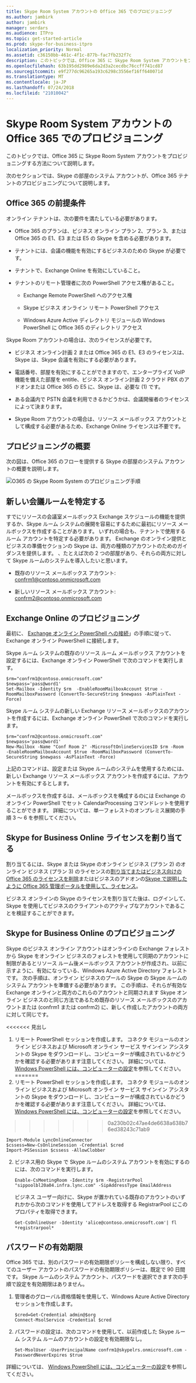 ```yaml
---
title: Skype Room System アカウントの Office 365 でのプロビジョニング
ms.author: jambirk
author: jambirk
manager: serdars
ms.audience: ITPro
ms.topic: get-started-article
ms.prod: skype-for-business-itpro
localization_priority: Normal
ms.assetid: c36150bb-461c-4f1c-877b-fac7fb232f7c
description: このトピックでは、Office 365 に Skype Room System アカウントをプロビジョニングする方法について説明します。
ms.openlocfilehash: 63b195dd2989e6da2d3a2cecdbc76ccff741cd87
ms.sourcegitcommit: e9f277dc96265a193c6298c3556ef16ff640071d
ms.translationtype: MT
ms.contentlocale: ja-JP
ms.lasthandoff: 07/24/2018
ms.locfileid: "21010042"
---
```

# <a name="provisioning-skype-room-system-accounts-in-office-365"></a>Skype Room System アカウントの Office 365 でのプロビジョニング
 
このトピックでは、Office 365 に Skype Room System アカウントをプロビジョニングする方法について説明します。
  
次のセクションでは、Skype の部屋のシステム アカウントが、Office 365 テナントのプロビジョニングについて説明します。
  
## <a name="office-365-prerequisites"></a>Office 365 の前提条件

オンライン テナントは、次の要件を満たしている必要があります。
  
- Office 365 のプランは、ビジネス オンライン プラン 2、プラン 3、または Office 365 の E1、E3 または E5 の Skype を含める必要があります。
    
- テナントには、会議の機能を有効にするビジネスのための Skype が必要です。
    
- テナントで、Exchange Online を有効にしていること。 
    
- テナントのリモート管理者に次の PowerShell アクセス権があること。
    
  - Exchange Remote PowerShell へのアクセス権
    
  - Skype ビジネス オンライン リモート PowerShell アクセス
    
  - Windows Azure Active ディレクトリ モジュールの Windows PowerShell に Office 365 のディレクトリ アクセス
    
Skype Room アカウントの場合は、次のライセンスが必要です。
  
- ビジネス オンライン計画 2 または Office 365 の E1、E3 のライセンスは、Skype は、Skype 会議を有効にする必要があります。
    
- 電話番号、部屋を有効にすることができますので、エンタープライズ VoIP 機能を備えた部屋を entitle、ビジネス オンライン計画 2 クラウド PBX のアドオンまたは Office 365 の E5 に、Skype は、必要な (1) です。
    
- ある会議内で PSTN 会議を利用できるかどうかは、会議開催者のライセンスによって決まります。
    
- Skype Room アカウントの場合は、リソース メールボックス アカウントとして構成する必要があるため、Exchange Online ライセンスは不要です。
    
## <a name="provisioning-overview"></a>プロビジョニングの概要

次の図は、Office 365 のフローを提供する Skype の部屋のシステム アカウントの概要を説明します。
  
![O365 の Skype Room System のプロビジョニング手順](../../media/354c5659-317b-4e85-a1bc-c60c07f305a4.png)
  
## <a name="identify-a-new-conference-room"></a>新しい会議ルームを特定する

すでにリソースの会議室メールボックス Exchange スケジュールの機能を提供するか、Skype ルーム システムの展開を容易にするために最初にリソース メールボックスを作成することがあります。 いずれの場合も、テナントで使用するルーム アカウントを特定する必要があります。 Exchange のオンライン提供とビジネスの準備セクションの Skype は、両方の種類のアカウントのためのガイダンスを提供します。 、たとえば次の 2 つの部屋があり、それらの両方に対して Skype ルームのシステムを導入したいと思います。
  
- 既存のリソース メールボックス アカウント: confrm1@contoso.onmicrosoft.com
    
- 新しいリソース メールボックス アカウント: confrm2@contoso.onmicrosoft.com
    
## <a name="exchange-online-provisioning"></a>Exchange Online のプロビジョニング

最初に、 [Exchange オンライン PowerShell への接続](https://go.microsoft.com/fwlink/p/?LinkId=396554)」の手順に従って、Exchange オンライン PowerShell に接続します。
  
Skype ルーム システムの既存のリソース ルーム メールボックス アカウントを設定するには、Exchange オンライン PowerShell で次のコマンドを実行します。
  
```
$rm="confrm1@contoso.onmicrosoft.com"
$newpass='pass@word1'
Set-Mailbox -Identity $rm  -EnableRoomMailboxAccount $true -RoomMailboxPassword (ConvertTo-SecureString $newpass -AsPlainText -Force)
```

Skype ルーム システムの新しい Exchange リソース メールボックスのアカウントを作成するには、Exchange オンライン PowerShell で次のコマンドを実行します。
  
```
$rm="confrm2@contoso.onmicrosoft.com"
$newpass='pass@word1'
New-Mailbox -Name "Conf Room 2" -MicrosoftOnlineServicesID $rm -Room  -EnableRoomMailboxAccount $true -RoomMailboxPassword (ConvertTo-SecureString $newpass -AsPlainText -Force)
```

上記のコマンドは、設定または Skype ルームのシステムを使用するためには、新しい Exchange リソース メールボックス アカウントを作成するには、アカウントを有効にするとします。
  
メールボックスを作成するは、メールボックスを構成するのには Exchange のオンライン PowerShell でセット CalendarProcessing コマンドレットを使用することができます。 詳細については、単一フォレストのオンプレミス展開の手順 3 ～ 6 を参照してください。

## <a name="assigning-a-skype-for-business-online-license"></a>Skype for Business Online ライセンスを割り当てる

割り当てるには、Skype または Skype のオンライン ビジネス (プラン 2) のオンライン ビジネス (プラン 3) のライセンスの[割り当てまたはビジネス向けの Office 365 のライセンスを削除](https://support.office.com/en-us/article/Assign-or-remove-licenses-for-Office-365-for-business-997596b5-4173-4627-b915-36abac6786dc?ui=en-US&amp;rs=en-US&amp;ad=US)またはビジネスのアドオンの[Skype で説明したように Office 365 管理ポータルを使用して、ライセンス](https://support.office.com/en-US/article/Skype-for-Business-add-on-licensing-3ed752b1-5983-43f9-bcfd-760619ab40a7)。 
  
ビジネス オンラインの Skype のライセンスを割り当てた後は、ログインして、Skype を使用してビジネスのクライアントのアクティブなアカウントであることを検証することができます。
  
## <a name="skype-for-business-online-provisioning"></a>Skype for Business Online のプロビジョニング

Skype のビジネス オンライン アカウントはオンラインの Exchange フォレストから Skype をオンライン ビジネスのフォレストを使用して同期のアカウントに制限があるとリソース ルーム後メールボックス アカウントが作成され、以前に示すように、有効になっている、Windows Azure Active Directory フォレストです。 次の手順は、オンライン ビジネスのプールの Skype の Skype ルームのシステム アカウントを準備する必要があります。 この手順は、それらが有効な Exchange オンラインと両方のこれらのアカウントと同期されます Skype オンライン ビジネスのと同じ方法であるため既存のリソース メールボックスのアカウントまたは (confrm1 または confrm2) に、新しく作成したアカウントの両方に対して同じです。
  
<<<<<<< 見出し
1. リモート PowerShell セッションを作成します。 コネクタ モジュールのオンライン ビジネスおよび Microsoft オンライン サービス サインイン アシスタントの Skype をダウンロードし、コンピューターが構成されているかどうかを確認する必要があります注意してください。 詳細については、 [Windows PowerShell には、コンピューターの設定](https://docs.microsoft.com/en-us/SkypeForBusiness/set-up-your-computer-for-windows-powershell/set-up-your-computer-for-windows-powershell)を参照してください。
=======
1. リモート PowerShell セッションを作成します。 コネクタ モジュールのオンライン ビジネスおよび Microsoft オンライン サービス サインイン アシスタントの Skype をダウンロードし、コンピューターが構成されているかどうかを確認する必要があります注意してください。 詳細については、 [Windows PowerShell には、コンピューターの設定](http://technet.microsoft.com/library/bca143e2-659a-4161-9220-59ffd9fc2874.aspx)を参照してください。
>>>>>>> 0a230b02c47ae4de6638a638b76ed38243c71ab9
    
   ```
   Import-Module LyncOnlineConnector
   $cssess=New-CsOnlineSession -Credential $cred
   Import-PSSession $cssess -AllowClobber
   ```

2. ビジネス用の Skype で Skype ルームのシステム アカウントを有効にするのには、次のコマンドを実行します。
    
   ```
   Enable-CsMeetingRoom -Identity $rm -RegistrarPool "sippoolbl20a04.infra.lync.com" -SipAddressType EmailAddress
   ```

    ビジネス ユーザー向けに、Skype が置かれている既存のアカウントのいずれかから次のコマンドを使用してアドレスを取得する RegistrarPool にこのプロパティを取得できます。
    
   ```
   Get-CsOnlineUser -Identity 'alice@contoso.onmicrosoft.com'| fl *registrarpool*
   ```

  
## <a name="password-expiration"></a>パスワードの有効期限

Office 365 では、別のパスワードの有効期限ポリシーを構成しない限り、すべてのユーザー アカウントのパスワードの有効期限ポリシーは、既定で 90 日間です。 Skype ルームのシステム アカウント、パスワードを選択できます次の手順で設定を有効期限はありません。
  
1. 管理者のグローバル資格情報を使用して、Windows Azure Active Directory セッションを作成します。
    
    ```
    $cred=Get-Credential admin@$org
    Connect-MsolService -Credential $cred
    ```

2. パスワードの設定は、次のコマンドを使用して、以前作成した Skype ルーム システム ルームのアカウントの設定を有効期限なし。
    
   ```
   Set-MsolUser -UserPrincipalName confrm1@skypelrs.onmicrosoft.com -PasswordNeverExpires $true
   ```

詳細については、 [Windows PowerShell には、コンピューターの設定](https://docs.microsoft.com/SkypeForBusiness/set-up-your-computer-for-windows-powershell/set-up-your-computer-for-windows-powershell)を参照してください。
  

